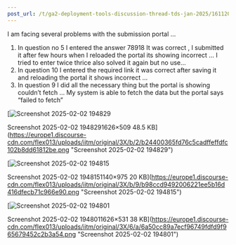 ```yaml
---
post_url: /t/ga2-deployment-tools-discussion-thread-tds-jan-2025/161120/157
---
```

I am facing several problems with the submission portal …

1. In question no 5 I entered the answer 78918 It was correct , I submitted it after few hours when I reloaded the portal its showing incorrect … I tried to enter twice thrice also solved it again but no use…
2. In question 10 I entered the required link it was correct after saving it and reloading the portal it shows incorrect …
3. In question 9 I did all the necessary thing but the portal is showing couldn’t fetch … My system is able to fetch the data but the portal says “failed to fetch”

[![Screenshot 2025-02-02 194829](https://europe1.discourse-cdn.com/flex013/uploads/iitm/optimized/3X/b/2/b24400365fd76c5cadffeffdfc102b8dd61812be_2_690x215.png)

Screenshot 2025-02-02 1948291626×509 48.5 KB](https://europe1.discourse-cdn.com/flex013/uploads/iitm/original/3X/b/2/b24400365fd76c5cadffeffdfc102b8dd61812be.png "Screenshot 2025-02-02 194829")

  

[![Screenshot 2025-02-02 194815](https://europe1.discourse-cdn.com/flex013/uploads/iitm/optimized/3X/b/9/b98ccd9492006221ee5b16d416dfecb71c966e90_2_584x499.png)

Screenshot 2025-02-02 1948151140×975 20 KB](https://europe1.discourse-cdn.com/flex013/uploads/iitm/original/3X/b/9/b98ccd9492006221ee5b16d416dfecb71c966e90.png "Screenshot 2025-02-02 194815")

  

[![Screenshot 2025-02-02 194801](https://europe1.discourse-cdn.com/flex013/uploads/iitm/optimized/3X/6/a/6a50cc89a7ecf96749fdfd9f965679452c2b3a54_2_690x225.png)

Screenshot 2025-02-02 1948011626×531 38 KB](https://europe1.discourse-cdn.com/flex013/uploads/iitm/original/3X/6/a/6a50cc89a7ecf96749fdfd9f965679452c2b3a54.png "Screenshot 2025-02-02 194801")